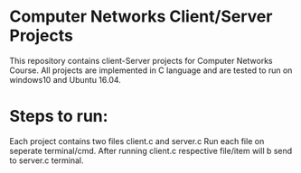 # Computer Networks Client/Server Projects
This repository contains client-Server projects for Computer Networks Course. All projects are implemented in C language and are tested to run on windows10 and Ubuntu 16.04.
# Steps to run:
Each project contains two files client.c and server.c
Run each file on seperate terminal/cmd.
After running client.c respective file/item will b send to server.c terminal.

